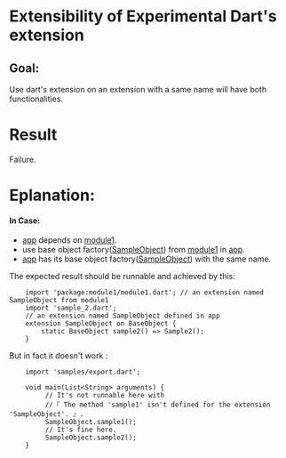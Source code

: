 # Extensibility of Experimental Dart's extension
## Goal: 
Use dart's extension on an extension with a same name will have both functionalities.
# Result 
Failure.
# Eplanation:
#### In Case:
- [app](app/bin/app.dart) depends on [module1](module1/lib/module1.dart).
- use base object factory([SampleObject](module1/lib/src/samples/factory.dart)) from [module1](module1/lib/module1.dart) in [app](app/bin/app.dart).
- [app](app/bin/app.dart) has its base object factory([SampleObject](app/bin/samples/factory.dart)) with the same name.

The expected result should be runnable and achieved by this:


        import 'package:module1/module1.dart'; // an extension named SampleObject from module1
        import 'sample_2.dart';
        // an extension named SampleObject defined in app
        extension SampleObject on BaseObject {
            static BaseObject sample2() => Sample2();
        }

But in fact it doesn't work :

        import 'samples/export.dart';

        void main(List<String> arguments) { 
             // It's not runnable here with
             //『 The method 'sample1' isn't defined for the extension 'SampleObject'. 』.
             SampleObject.sample1(); 
             // It's fine here.
             SampleObject.sample2();
        }
